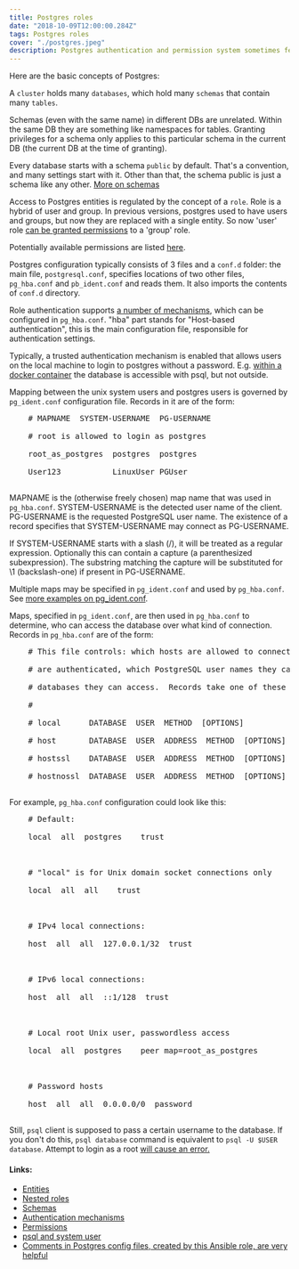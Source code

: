 ```yaml
---
title: Postgres roles
date: "2018-10-09T12:00:00.284Z"
tags: Postgres roles
cover: "./postgres.jpeg"
description: Postgres authentication and permission system sometimes feels like a total mess to me. This is a recap of how it works.
---
```


<!-- -->
<div>
  <p>Here are the basic concepts of Postgres:</p>
  <p>
    A <code>cluster</code> holds many <code>databases</code>, which hold many <code>schemas</code> that contain
    many <code>tables</code>.
  </p>
  <p>
    Schemas (even with the same name) in different DBs are unrelated. Within the same DB they are something
    like namespaces for tables. Granting privileges for a schema only applies to this particular schema in the
    current DB (the current DB at the time of granting).
  </p>
  <p>
    Every database starts with a schema <code>public</code> by default. That's a convention, and many settings
    start with it. Other than that, the schema public is just a schema like any other. <a href="https://severalnines.com/blog/postgresql-schema-management-basics">More on schemas</a>
  </p>
  <p>
    Access to Postgres entities is regulated by the concept of a <code>role</code>. Role is a hybrid of user and
    group. In previous versions, postgres used to have users and groups, but now they are replaced with a single
    entity. So now 'user' role <a href="https://stackoverflow.com/questions/8485387/why-did-postgresql-merge-users-and-groups-into-roles?noredirect=1&lq=1">can be granted permissions</a> to a 'group' role.
  </p>
  <p>
    Potentially available permissions are listed <a href="https://severalnines.com/blog/postgresql-privileges-user-management-what-you-should-know">here</a>.
  </p>
  <p>
    Postgres configuration typically consists of 3 files and a <code>conf.d</code> folder: the main file,
    <code>postgresql.conf</code>, specifies locations of two other files, <code>pg_hba.conf</code> and
    <code>pb_ident.conf</code> and reads them. It also imports the contents of <code>conf.d</code> directory.
  </p>
  <p>
    Role authentication supports <a href="https://www.postgresql.org/docs/9.1/static/auth-methods.html">a number of mechanisms</a>,
    which can be configured in <code>pg_hba.conf</code>. "hba" part stands for "Host-based authentication", this
    is the main configuration file, responsible for authentication settings.
  </p>
  <p>
    Typically, a trusted authentication mechanism is enabled that allows users on the local machine to login to
    postgres without a password. E.g. <a href="https://hub.docker.com/_/postgres/">within a docker container</a> the
    database is accessible with psql, but not outside.
  </p>
  <p>
    Mapping between the unix system users and postgres users is governed by <code>pg_ident.conf</code> configuration
    file. Records in it are of the form:
  </p>
  <pre>
    # MAPNAME  SYSTEM-USERNAME  PG-USERNAME<br/>
    # root is allowed to login as postgres<br/>
    root_as_postgres  postgres  postgres<br/>
    User123           LinuxUser PGUser
  </pre>
  <p>
    MAPNAME is the (otherwise freely chosen) map name that was used in <code>pg_hba.conf</code>.  SYSTEM-USERNAME
    is the detected user name of the client.  PG-USERNAME is the requested PostgreSQL user name.  The existence
    of a record specifies that SYSTEM-USERNAME may connect as PG-USERNAME.
  </p>
  <p>
    If SYSTEM-USERNAME starts with a slash (/), it will be treated as a regular expression. Optionally this can
    contain a capture (a parenthesized subexpression).  The substring matching the capture will be substituted for
    \1 (backslash-one) if present in PG-USERNAME.
  </p>
  <p>
    Multiple maps may be specified in <code>pg_ident.conf</code> and used by <code>pg_hba.conf</code>. See <a href="https://www.dbrnd.com/2016/12/postgresql-pg_ident-conf-to-map-operating-system-username-and-database-username-external-authentication-password/">more examples on pg_ident.conf</a>.
  </p>
  <p>
    Maps, specified in <code>pg_ident.conf</code>, are then used in <code>pg_hba.conf</code> to determine, who can
    access the database over what kind of connection. Records in <code>pg_hba.conf</code> are of the form:
  </p>
  <pre>
    # This file controls: which hosts are allowed to connect, how clients<br/>
    # are authenticated, which PostgreSQL user names they can use, which<br/>
    # databases they can access.  Records take one of these forms:<br/>
    #<br/>
    # local      DATABASE  USER  METHOD  [OPTIONS]<br/>
    # host       DATABASE  USER  ADDRESS  METHOD  [OPTIONS]<br/>
    # hostssl    DATABASE  USER  ADDRESS  METHOD  [OPTIONS]<br/>
    # hostnossl  DATABASE  USER  ADDRESS  METHOD  [OPTIONS]
  </pre>
  <p>
    For example, <code>pg_hba.conf</code> configuration could look like this:
  </p>
  <pre>
    # Default:<br/>
    local  all  postgres    trust<br/>
    <br/>
    # "local" is for Unix domain socket connections only<br/>
    local  all  all    trust<br/>
    <br/>
    # IPv4 local connections:<br/>
    host  all  all  127.0.0.1/32  trust<br/>
    <br/>
    # IPv6 local connections:<br/>
    host  all  all  ::1/128  trust<br/>
    <br/>
    # Local root Unix user, passwordless access<br/>
    local  all  postgres    peer map=root_as_postgres<br/>
    <br/>
    # Password hosts<br/>
    host  all  all  0.0.0.0/0  password
  </pre>
  <p>
    Still, <code>psql</code> client is supposed to pass a certain username to the database. If you don't do this, <code>psql database</code>
    command is equivalent to <code>psql -U $USER database</code>. Attempt to login as
    a root <a href="https://serverfault.com/questions/515277/difference-of-postgresqls-trust-and-ident">will cause an error.</a>
  </p>
  <h4>Links:</h4>
  <ul>
    <li><a href="https://stackoverflow.com/questions/24918367/grant-privileges-for-a-particular-database-in-postgresql/24923877#24923877">Entities</a></li>
    <li><a href="https://stackoverflow.com/questions/8485387/why-did-postgresql-merge-users-and-groups-into-roles?noredirect=1&lq=1">Nested roles</a></li>
    <li><a href="https://severalnines.com/blog/postgresql-schema-management-basics">Schemas</a></li>
    <li><a href="https://www.postgresql.org/docs/9.1/static/auth-methods.html">Authentication mechanisms</a></li>
    <li><a href="https://severalnines.com/blog/postgresql-privileges-user-management-what-you-should-know">Permissions</a></li>
    <li><a href="https://serverfault.com/questions/515277/difference-of-postgresqls-trust-and-ident">psql and system user</a></li>
    <li><a href="https://github.com/ANXS/postgresql">Comments in Postgres config files, created by this Ansible role, are very helpful</a></li>
  </ul>
</div>
